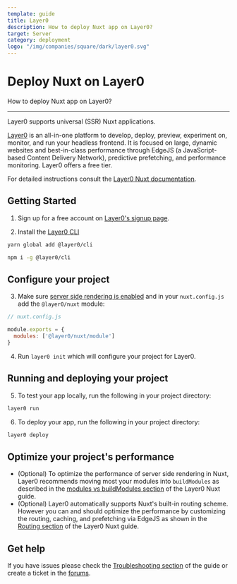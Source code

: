 ```yaml
---
template: guide
title: Layer0
description: How to deploy Nuxt app on Layer0?
target: Server
category: deployment
logo: "/img/companies/square/dark/layer0.svg"
---
```

# Deploy Nuxt on Layer0

How to deploy Nuxt app on Layer0?

---

Layer0 supports universal (SSR) Nuxt applications.

[Layer0](https://www.layer0.co) is an all-in-one platform to develop, deploy, preview, experiment on, monitor, and run your headless frontend. It is focused on large, dynamic websites and best-in-class performance through EdgeJS (a JavaScript-based Content Delivery Network), predictive prefetching, and performance monitoring. Layer0 offers a free tier.

For detailed instructions consult the [Layer0 Nuxt documentation](https://docs.layer0.co/guides/nuxt).

## Getting Started

1. Sign up for a free account on [Layer0's signup page](https://app.layer0.co/signup).

2. Install the [Layer0 CLI](https://docs.layer0.co/guides/cli)

<code-group>
  <code-block label="Yarn" active>

```bash
yarn global add @layer0/cli
```

  </code-block>
  <code-block label="npm">

```bash
npm i -g @layer0/cli
```

  </code-block>

</code-group>

## Configure your project

3. Make sure [server side rendering is enabled](/docs/configuration-glossary/configuration-ssr) and in your `nuxt.config.js` add the `@layer0/nuxt` module:

```js
// nuxt.config.js

module.exports = {
  modules: ['@layer0/nuxt/module']
}
```

4. Run `layer0 init` which will configure your project for Layer0.

## Running and deploying your project

5. To test your app locally, run the following in your project directory:

```js
layer0 run
```

6. To deploy your app, run the following in your project directory:

```js
layer0 deploy
```

## Optimize your project's performance

- (Optional) To optimize the performance of server side rendering in Nuxt, Layer0 recommends moving most your modules into `buildModules` as described in the [modules vs buildModules section](https://docs.layer0.co/guides/nuxt#section_modules_vs_buildmodules) of the Layer0 Nuxt guide.
- (Optional) Layer0 automatically supports Nuxt's built-in routing scheme. However you can and should optimize the performance by customizing the routing, caching, and prefetching via EdgeJS as shown in the [Routing section](https://docs.layer0.co/guides/nuxt#section_routing) of the Layer0 Nuxt guide.

## Get help

If you have issues please check the [Troubleshooting section](https://docs.layer0.co/guides/nuxt#section_troubleshooting) of the guide or create a ticket in the [forums](https://forum.layer0.co).
